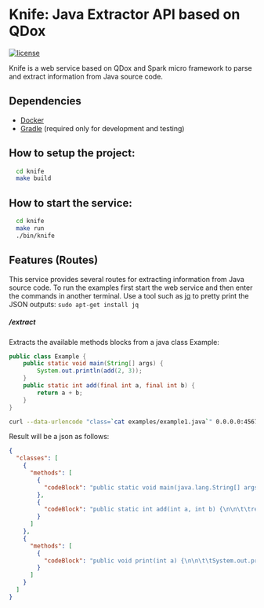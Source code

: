 # Knife: Java Extractor API based on QDox
[![license](http://img.shields.io/:license-apache-blue.svg)](https://github.com/pasmod/knife/blob/master/LICENSE)

Knife is a web service based on QDox and Spark micro framework to parse and extract information from Java source code.

## Dependencies
- [Docker](https://www.docker.com/)
- [Gradle](https://gradle.org/) (required only for development and testing)

## How to setup the project:
``` bash
  cd knife
  make build
```

## How to start the service:
``` bash
  cd knife
  make run
  ./bin/knife
```
## Features (Routes)
This service provides several routes for extracting information from Java source code. To run the examples first start the web service and then enter the commands in another terminal. Use a tool such as [jq](https://stedolan.github.io/jq/) to pretty print the JSON outputs: ```sudo apt-get install jq``` 

##### /extract
Extracts the available methods blocks from a java class
Example:
``` java
public class Example {
	public static void main(String[] args) {
		System.out.println(add(2, 3));
	}
	public static int add(final int a, final int b) {
		return a + b;
	}
}
```
``` bash
curl --data-urlencode "class=`cat examples/example1.java`" 0.0.0.0:4567/extract | jq .
```
Result will be a json as follows:
```json
{
  "classes": [
    {
      "methods": [
        {
          "codeBlock": "public static void main(java.lang.String[] args) {\n\n\t\tSystem.out.println(add(2, 3));\n\t}\n"
        },
        {
          "codeBlock": "public static int add(int a, int b) {\n\n\t\treturn a + b;\n\t}\n"
        }
      ]
    },
    {
      "methods": [
        {
          "codeBlock": "public void print(int a) {\n\n\t\tSystem.out.println(a);\n\t}\n"
        }
      ]
    }
  ]
}

```
